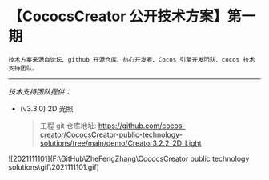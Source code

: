 # 【CococsCreator 公开技术方案】第一期

	技术方案来源自论坛、github 开源仓库、热心开发者、Cocos 引擎开发团队、cocos 技术支持团队。

---
*技术支持团队提供：*

* (v3.3.0) 2D 光照

  > 工程 git 仓库地址: https://github.com/cocos-creator/CococsCreator-public-technology-solutions/tree/main/demo/Creator3.2.2_2D_Light


 ![2021111101](F:\GitHub\ZheFengZhang\CococsCreator public technology solutions\gif\2021111101.gif)

